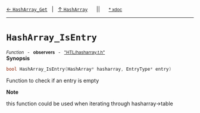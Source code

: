 [&#8592; `HashArray_Get`](HTL--hasharray--hasharray--hasharray_get.md)&nbsp;&nbsp;&nbsp;|&nbsp;&nbsp;&nbsp;[&#8593; `HashArray`](HTL--hasharray--hasharray.md)&nbsp;&nbsp;&nbsp;&nbsp;&nbsp;&nbsp;||&nbsp;&nbsp;&nbsp;&nbsp;&nbsp;&nbsp;<small>[\* xdoc](../xdoc/HTL/hasharray.xmd#L131)</small>
***

# `HashArray_IsEntry`
<small>*Function* &nbsp; - &nbsp; **observers** &nbsp; - &nbsp; ["HTL/hasharray.t.h"](../include/HTL/hasharray.t.h)</small>  
**Synopsis**

```cpp
bool HashArray_IsEntry(HashArray* hasharray, EntryType* entry)
```

Function to check if an entry is empty


**Note**  

this function could be used when iterating through hasharray->table


